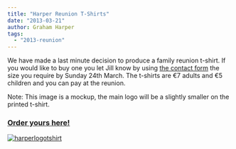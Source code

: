 ```yaml
---
title: "Harper Reunion T-Shirts"
date: "2013-03-21"
author: Graham Harper
tags:
  - "2013-reunion"
---
```


We have made a last minute decision to produce a family reunion t-shirt. If you would like to buy one you let Jill know by using [the contact form](http://harperfamily.ie/contact/ "Contact") the size you require by Sunday 24th March. The t-shirts are €7 adults and €5 children and you can pay at the reunion.

Note: This image is a mockup, the main logo will be a slightly smaller on the printed t-shirt.

### [Order yours here!](http://harperfamily.ie/contact/ "Contact")

[![harperlogotshirt](/static/images/harperlogotshirt.jpg)](/static/documents/harperlogotshirt.jpg)

